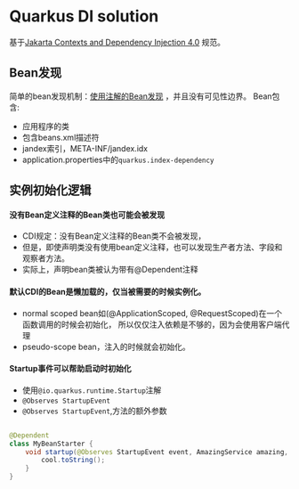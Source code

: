 # Quarkus DI solution

基于[Jakarta Contexts and Dependency Injection 4.0](https://jakarta.ee/specifications/cdi/4.0/jakarta-cdi-spec-4.0.html)
规范。

## Bean发现

简单的bean发现机制：[使用注解的Bean发现](https://jakarta.ee/specifications/cdi/4.0/jakarta-cdi-spec-4.0.html#default_bean_discovery)
，并且没有可见性边界。
Bean包含:

- 应用程序的类
- 包含beans.xml描述符
- jandex索引，META-INF/jandex.idx
- application.properties中的`quarkus.index-dependency`

## 实例初始化逻辑

#### 没有Bean定义注释的Bean类也可能会被发现

- CDI规定：没有Bean定义注释的Bean类不会被发现，
- 但是，即使声明类没有使用bean定义注释，也可以发现生产者方法、字段和观察者方法。
- 实际上，声明bean类被认为带有@Dependent注释

#### 默认CDI的Bean是懒加载的，仅当被需要的时候实例化。

- normal scoped bean如(@ApplicationScoped, @RequestScoped)在一个函数调用的时候会初始化， 所以仅仅注入依赖是不够的，因为会使用客户端代理
- pseudo-scope bean，注入的时候就会初始化。

#### Startup事件可以帮助启动时初始化

- 使用`@io.quarkus.runtime.Startup`注解
- `@Observes StartupEvent`
- `@Observes StartupEvent`,方法的额外参数

```java

@Dependent
class MyBeanStarter {
    void startup(@Observes StartupEvent event, AmazingService amazing, CoolService cool) {
        cool.toString();
    }
}
```


